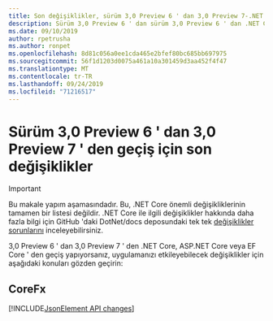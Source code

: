 ```yaml
---
title: Son değişiklikler, sürüm 3,0 Preview 6 ' dan 3,0 Preview 7-.NET Core
description: Sürüm 3,0 Preview 6 ' dan sürüm 3,0 Preview 6 ' dan .NET Core, ASP.NET Core ve EF Core arasındaki son değişiklikleri listeler.
ms.date: 09/10/2019
author: rpetrusha
ms.author: ronpet
ms.openlocfilehash: 8d81c056a0ee1cda465e2bfef80bc685bb697975
ms.sourcegitcommit: 56f1d1203d0075a461a10a301459d3aa452f4f47
ms.translationtype: MT
ms.contentlocale: tr-TR
ms.lasthandoff: 09/24/2019
ms.locfileid: "71216517"
---
```

# <a name="breaking-changes-for-migration-from-version-30-preview-6-to-30-preview-7"></a>Sürüm 3,0 Preview 6 ' dan 3,0 Preview 7 ' den geçiş için son değişiklikler

> [!IMPORTANT]
> Bu makale yapım aşamasındadır. Bu, .NET Core önemli değişikliklerinin tamamen bir listesi değildir. .NET Core ile ilgili değişiklikler hakkında daha fazla bilgi için GitHub 'daki DotNet/docs deposundaki tek tek [değişiklikler sorunlarını](https://github.com/dotnet/docs/issues?q=is%3Aissue+is%3Aopen+label%3Abreaking-change) inceleyebilirsiniz.

3,0 Preview 6 ' dan 3,0 Preview 7 ' den .NET Core, ASP.NET Core veya EF Core ' den geçiş yapıyorsanız, uygulamanızı etkileyebilecek değişiklikler için aşağıdaki konuları gözden geçirin:

## <a name="corefx"></a>CoreFx

[!INCLUDE[JsonElement API changes](~/includes/core-changes/corefx/jsonelement-api-changes.md)]
